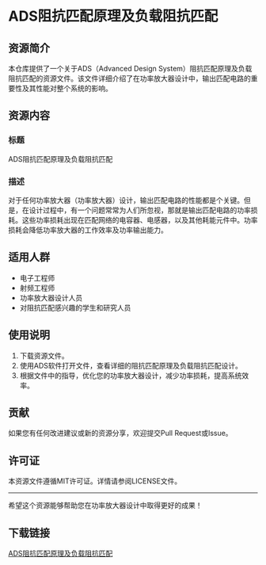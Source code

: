 # ADS阻抗匹配原理及负载阻抗匹配

## 资源简介

本仓库提供了一个关于ADS（Advanced Design System）阻抗匹配原理及负载阻抗匹配的资源文件。该文件详细介绍了在功率放大器设计中，输出匹配电路的重要性及其性能对整个系统的影响。

## 资源内容

### 标题
ADS阻抗匹配原理及负载阻抗匹配

### 描述
对于任何功率放大器（功率放大器）设计，输出匹配电路的性能都是个关键。但是，在设计过程中，有一个问题常常为人们所忽视，那就是输出匹配电路的功率损耗。这些功率损耗出现在匹配网络的电容器、电感器，以及其他耗能元件中。功率损耗会降低功率放大器的工作效率及功率输出能力。

## 适用人群

- 电子工程师
- 射频工程师
- 功率放大器设计人员
- 对阻抗匹配感兴趣的学生和研究人员

## 使用说明

1. 下载资源文件。
2. 使用ADS软件打开文件，查看详细的阻抗匹配原理及负载阻抗匹配设计。
3. 根据文件中的指导，优化您的功率放大器设计，减少功率损耗，提高系统效率。

## 贡献

如果您有任何改进建议或新的资源分享，欢迎提交Pull Request或Issue。

## 许可证

本资源文件遵循MIT许可证。详情请参阅LICENSE文件。

---

希望这个资源能够帮助您在功率放大器设计中取得更好的成果！

## 下载链接

[ADS阻抗匹配原理及负载阻抗匹配](https://pan.quark.cn/s/ec9b74437cf8)